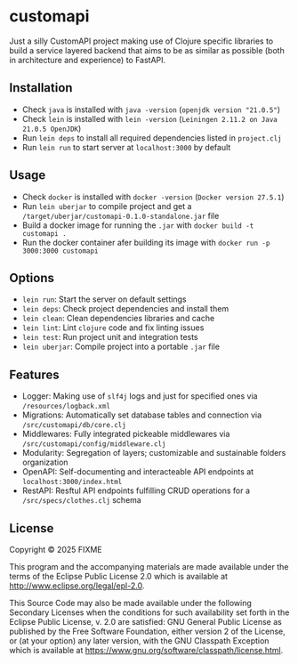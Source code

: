 # customapi

Just a silly CustomAPI project making use of Clojure specific libraries to build a service layered backend that aims to be as similar as possible (both in architecture and experience) to FastAPI.

## Installation

  *  Check `java` is installed with `java -version` (`openjdk version "21.0.5"`)
  *  Check `lein` is installed with `lein -version` (`Leiningen 2.11.2 on Java 21.0.5 OpenJDK`)
  *  Run `lein deps` to install all required dependencies listed in `project.clj`
  *  Run `lein run` to start server at `localhost:3000` by default

## Usage

  *  Check `docker` is installed with `docker -version` (`Docker version 27.5.1`)
  *  Run `lein uberjar` to compile project and get a `/target/uberjar/customapi-0.1.0-standalone.jar` file
  *  Build a docker image for running the `.jar` with `docker build -t customapi .`
  *  Run the docker container afer building its image with `docker run -p 3000:3000 customapi`

## Options

  *  `lein run`: Start the server on default settings
  *  `lein deps`: Check project dependencies and install them
  *  `lein clean`: Clean dependencies libraries and cache
  *  `lein lint`: Lint `clojure` code and fix linting issues
  *  `lein test`: Run project unit and integration tests
  *  `lein uberjar`: Compile project into a portable `.jar` file

## Features

  *  Logger: Making use of `slf4j` logs and just for specified ones via `/resources/logback.xml`
  *  Migrations: Automatically set database tables and connection via `/src/customapi/db/core.clj` 
  *  Middlewares: Fully integrated pickeable middlewares via `/src/customapi/config/middleware.clj`
  *  Modularity: Segregation of layers; customizable and sustainable folders organization
  *  OpenAPI: Self-documenting and interacteable API endpoints at `localhost:3000/index.html`
  *  RestAPI: Resftul API endpoints fulfilling CRUD operations for a `/src/specs/clothes.clj` schema

## License

Copyright © 2025 FIXME

This program and the accompanying materials are made available under the
terms of the Eclipse Public License 2.0 which is available at
http://www.eclipse.org/legal/epl-2.0.

This Source Code may also be made available under the following Secondary
Licenses when the conditions for such availability set forth in the Eclipse
Public License, v. 2.0 are satisfied: GNU General Public License as published by
the Free Software Foundation, either version 2 of the License, or (at your
option) any later version, with the GNU Classpath Exception which is available
at https://www.gnu.org/software/classpath/license.html.
